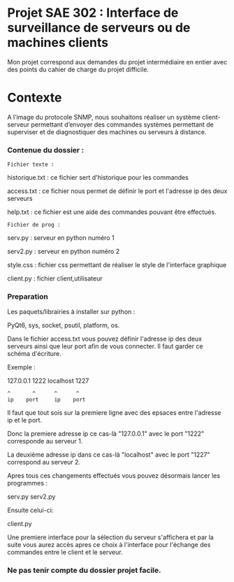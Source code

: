# Projet SAE 302 : Interface de surveillance de serveurs ou de machines clients

Mon projet correspond aux demandes du projet intermédiaire en entier avec des points du cahier de charge du projet difficile.

# Contexte

A l’image du protocole SNMP, nous souhaitons réaliser un système client-serveur permettant d’envoyer des commandes systèmes permettant de superviser et de diagnostiquer des machines ou serveurs à distance.

### Contenue du dossier :

`Fichier texte :`             

historique.txt : ce fichier sert d'historique pour les commandes

access.txt : ce fichier nous permet de définir le port et l'adresse ip des deux serveurs

help.txt : ce fichier est une aide des commandes pouvant être effectués.

`Fichier de prog : `      

serv.py : serveur en python numéro 1

serv2.py : serveur en python numéro 2

style.css : fichier css permettant de réaliser le style de l'interface graphique

client.py : fichier client,utilisateur

### **Preparation**

Les paquets/librairies à installer sur python :

PyQt6,
sys,
socket,
psutil,
platform,
os.

Dans le fichier access.txt vous pouvez définir l'adresse ip des deux serveurs ainsi que leur port afin de vous connecter.
Il faut garder ce schéma d'écriture.

Exemple :

127.0.0.1 1222 localhost 1227

    ^       ^      ^      ^  
    ip    port     ip    port

Il faut que tout sois sur la premiere ligne avec des epsaces entre l'adresse ip et le port.

Donc la premiere adresse ip ce cas-là "127.0.0.1" avec le port "1222" corresponde au serveur 1.

La deuxième adresse ip dans ce cas-là "localhost" avec le port "1227" correspond au serveur 2.

Apres tous ces changements effectués vous pouvez désormais lancer les programmes :

serv.py
serv2.py

Ensuite celui-ci:

client.py

Une premiere interface pour la sélection du serveur s'affichera et par la suite vous aurez accès apres ce choix à l'interface pour l'échange des commandes entre le client et le serveur.

### **Ne pas tenir compte du dossier projet facile.**
